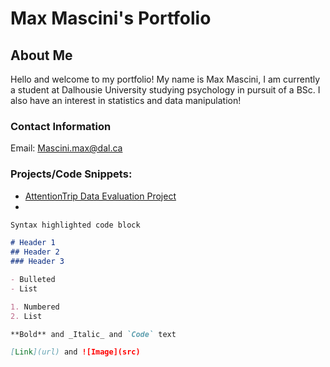 # Max Mascini's Portfolio

## About Me
Hello and welcome to my portfolio! 
My name is Max Mascini, I am currently a student at Dalhousie University studying psychology in pursuit of a BSc.
I also have an interest in statistics and data manipulation!

### Contact Information
Email: [Mascini.max@dal.ca](mailto:mascini.max@dal.ca)

### Projects/Code Snippets:
- [AttentionTrip Data Evaluation Project](https://github.com/Skr0ut/3131-3505-Data)
- 


```markdown
Syntax highlighted code block

# Header 1
## Header 2
### Header 3

- Bulleted
- List

1. Numbered
2. List

**Bold** and _Italic_ and `Code` text

[Link](url) and ![Image](src)
```
